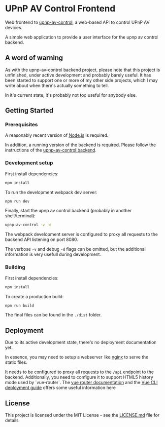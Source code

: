UPnP AV Control Frontend
====

Web frontend to [upnp-av-control](https://github.com/mikedevnull/upnp-av-control), a web-based API to control UPnP AV devices.

A simple web application to provide a user interface for the upnp av control backend.

## A word of warning

As with the upnp-av-control backend project, please note that this project is unfinished, under active development and probably barely useful. It has been started to support one or more of my other side projects, which I may write about when there's actually something to tell.

In it's current state, it's probably not too useful for anybody else.

## Getting Started

### Prerequisites
A reasonably recent version of [Node.js](https://nodejs.org) is required.

In addition, a running version of the backend is required.
Please follow the instructions of the [upnp-av-control backend](https://github.com/mikedevnull/upnp-av-control). 

### Development setup

First install dependencies:

```sh
npm install
```

To run the development webpack dev server:

```sh
npm run dev
```

Finally, start the upnp av control backend (probably in another shell/terminal):

```sh
upnp-av-control -v -d
```

The webpack development server is configured to proxy all requests to the backend API listening on port 8080.

The verbose `-v` and debug `-d` flags can be omitted, but the additional information is very usefull during development.


### Building 

First install dependencies:

```sh
npm install
```

To create a production build:

```sh
npm run build
```

The final files can be found in the `./dist` folder.


## Deployment

Due to its active development state, there's no deployment documentation yet.

In essence, you may need to setup a webserver like [nginx](http://www.nginx.com) to serve the static files.

It needs to be configured to proxy all requests to the `/api` endpoint to the backend.
Additionally, you need to configure it to support HTML5 history mode used by ´vue-router`.
The [vue router documentation](https://router.vuejs.org/guide/essentials/history-mode.html) and the [Vue CLI deployment guide](https://cli.vuejs.org/guide/deployment.html) offers some useful information here


## License

This project is licensed under the MIT License - see the [LICENSE.md](LICENSE.md) file for details
